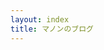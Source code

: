 ```yaml
---
layout: index
title: マノンのブログ
---
```

<!-- bundle exec jekyll server --trace -->
<!-- ## Contact

- Address: Sun Yat-sen University - 132 Waihuan East Rd. - Guangzhou, China
- Phone: `+86 18756280097`
- E-mail:
  - `wu.kan@foxmail.com`
  - `wukan3@mail2.sysu.edu.cn`
  - `im.wu.kan@gmail.com`
- WeChat: `Wu-_-Kan`
- QQ: `942759535`
- Blog: <https://wu-kan.github.io>

## Education

School of Computer Science, Sun Yat-sen University, Guangzhou, Sept. 2017 - Jul. 2021(expected)

- Bachelor of Computer Science (Supercomputer Class)
  - Principle of Supercomputer
  - Parallel and Distributed Computing
  - High Performance Computing

## Award

- **Silver Medal**, ICPC Asia Regional Contest Xuzhou Site, Nov. 2019
- **Second Scholarship**, Oct. 2019
- **First Prize**, China Collegiate Programming Contest, Guangdong Division, May 2019
- **Third Scholarship**, Oct. 2018
- **First Prize**, China Collegiate Programming Contest, Guangdong Division, May 2018

## Skill

- **C/C++**, Familiar
  - **OpenMP**, Familiar
  - **MPI**, Familiar&Learning
  - **CUDA**, Learning
- **Python**, Familiar
- **Markdown**, Familiar
- **LaTex**, Familiar
- **Linux**, Familiar&Learning
- **Git**, Familiar
- **VSCode**, Familiar
- **Haskell**, Prior Experience -->
